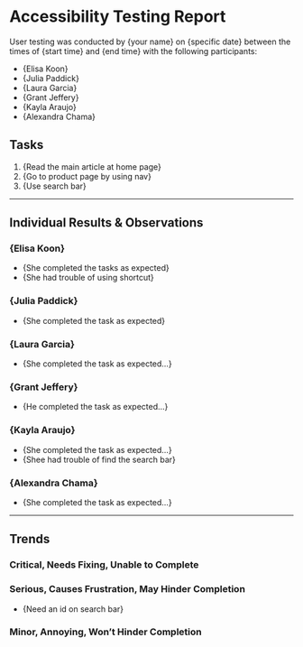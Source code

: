 # Accessibility Testing Report

User testing was conducted by {your name} on {specific date} between the times of {start time} and {end time} with the following participants:

- {Elisa Koon}
- {Julia Paddick}
- {Laura Garcia}
- {Grant Jeffery}
- {Kayla Araujo}
- {Alexandra Chama}

## Tasks

1. {Read the main article at home page}
2. {Go to product page by using nav}
3. {Use search bar}

---

## Individual Results & Observations

### {Elisa Koon}

- {She completed the tasks as expected}
- {She had trouble of using shortcut}

### {Julia Paddick}

- {She completed the task as expected}

### {Laura Garcia}

- {She completed the task as expected…}


### {Grant Jeffery}

- {He completed the task as expected…}


### {Kayla Araujo}

- {She completed the task as expected…}
- {Shee had trouble of find the search bar}

### {Alexandra Chama}

- {She completed the task as expected…}


---

## Trends

### Critical, Needs Fixing, Unable to Complete


### Serious, Causes Frustration, May Hinder Completion

- {Need an id on search bar}


### Minor, Annoying, Won’t Hinder Completion

